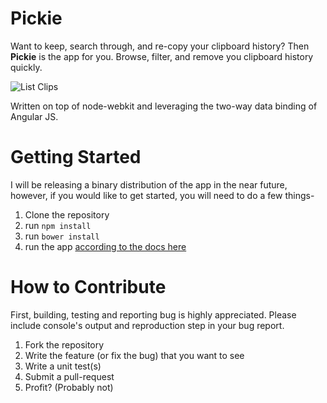 # Pickie

Want to keep, search through, and re-copy your clipboard history?  Then **Pickie** is the app for you.  Browse,
filter, and remove you clipboard history quickly. 

![List Clips](http://i.imgur.com/3aJOioU.png)

Written on top of node-webkit and leveraging the two-way data binding of Angular JS.

# Getting Started
I will be releasing a binary distribution of the app in the near future, however, if you would
like to get started, you will need to do a few things-

1. Clone the repository
2. run `npm install`
3. run `bower install`
4. run the app [according to the docs here](https://github.com/rogerwang/node-webkit/wiki/How-to-run-apps "Running Node-Webkit Apps")

# How to Contribute

First, building, testing and reporting bug is highly appreciated. Please include console's output and reproduction step in your bug report.

1. Fork the repository
2. Write the feature (or fix the bug) that you want to see
3. Write a unit test(s)
4. Submit a pull-request
5. Profit? (Probably not)